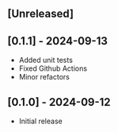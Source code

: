 ## [Unreleased]

## [0.1.1] - 2024-09-13
- Added unit tests
- Fixed Github Actions
- Minor refactors
## [0.1.0] - 2024-09-12
- Initial release
